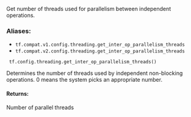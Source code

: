 
Get number of threads used for parallelism between independent operations.
### Aliases:
- `tf.compat.v1.config.threading.get_inter_op_parallelism_threads`
- `tf.compat.v2.config.threading.get_inter_op_parallelism_threads`

```
 tf.config.threading.get_inter_op_parallelism_threads()
```

Determines the number of threads used by independent non-blocking operations. 0 means the system picks an appropriate number.
#### Returns:

Number of parallel threads
